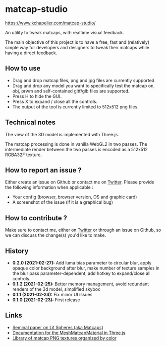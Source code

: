 # matcap-studio

https://www.kchapelier.com/matcap-studio/

An utility to tweak matcaps, with realtime visual feedback.

The main objective of this project is to have a free, fast and (relatively) simple way for developers and designers to tweak their matcaps while having a direct feedback.

## How to use

 - Drag and drop matcap files, png and jpg files are currently supported.
 - Drag and drop any model you want to specifically test the matcap on, obj, prwm and self-contained gltf/glb files are supported.
 - Press H to hide the GUI.
 - Press X to expand / close all the controls.
 - The output of the tool is currently limited to 512x512 png files.

## Technical notes

The view of the 3D model is implemented with Three.js.

The matcap processing is done in vanilla WebGL2 in two passes. The intermediate render between the two passes is encoded as a 512x512 RGBA32F texture.

## How to report an issue ?

Either create an issue on Github or contact me on [Twitter](https://twitter.com/kchplr). Please provide the following information when applicable :

 - Your config (browser, browser version, OS and graphic card)
 - A screenshot of the issue (if it is a graphical bug)

## How to contribute ?

Make sure to contact me, either on [Twitter](https://twitter.com/kchplr) or through an issue on Github, so we can discuss the change(s) you'd like to make.

## History

 - **0.2.0 (2021-02-27):** Add luma bias parameter to circular blur, apply opaque color background after blur, make number of texture samples in the blur pass parameter-dependent, add hotkey to expand/close all controls.
 - **0.1.2 (2021-02-25):** Better memory management, avoid redundant renders of the 3d model, simplified skybox
 - **0.1.1 (2021-02-24):** Fix minor UI issues
 - **0.1.0 (2021-02-23):** First release

 ## Links

  - [Seminal paper on Lit Spheres (aka Matcaps)](https://citeseerx.ist.psu.edu/viewdoc/download?doi=10.1.1.445.6888&rep=rep1&type=pdf)
  - [Documentation for the MeshMatcapMaterial in Three.js](https://threejs.org/docs/index.html#api/en/materials/MeshMatcapMaterial)
  - [Library of matcap PNG textures organized by color](https://github.com/nidorx/matcaps)